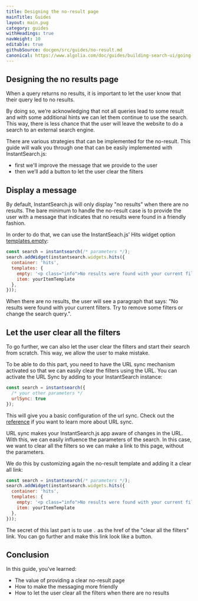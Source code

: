 ```yaml
---
title: Designing the no-result page
mainTitle: Guides
layout: main.pug
category: guides
withHeadings: true
navWeight: 10
editable: true
githubSource: docgen/src/guides/no-result.md
canonical: https://www.algolia.com/doc/guides/building-search-ui/going-further/conditional-display/js/
---
```

## Designing the no results page

When a query returns no results, it is important to let the user know that their query led to no results.

By doing so, we’re acknowledging that not all queries lead to some result and with some additional hints we can let them continue to use the search. This way, there is less chance that the user will leave the website to do a search to an external search engine.

There are various strategies that can be implemented for the no-result. This guide will walk you through one that can be easily implemented with InstantSearch.js:
  - first we'll improve the message that we provide to the user
  - then we’ll add a button to let the user clear the filters

## Display a message

By default, InstantSearch.js will only display "no results" when there are no results. The bare minimum to handle the no-result case is to provide the user with a message that indicates that no results were found in a friendly fashion.

In order to do that, we can use the InstantSeach.js’ Hits widget option [templates.empty](hits.html#struct-HitsTemplates-empty):

```javascript
const search = instantsearch(/* parameters */);
search.addWidget(instantsearch.widgets.hits({
  container: 'hits',
  templates: {
    empty: '<p class="info">No results were found with your current filters. Try to remove some filters or change the search query.</p>',
    item: yourItemTemplate
  },
}));
```

When there are no results, the user will see a paragraph that says: "No results were found with your current filters. Try to remove some filters or change the search query.".

## Let the user clear all the filters

To go further, we can also let the user clear the filters and start their search from scratch. This way, we allow the user to make mistake.

To be able to do this part, you need to have the URL sync mechanism activated so that we can easily clear the filters using the URL. You can activate the URL Sync by adding to your InstantSearch instance:

```javascript
const search = instantsearch({
  /* your other parameters */
  urlSync: true
});
```

This will give you a basic configuration of the url sync. Check out the [reference](instantsearch.html#struct-InstantSearchOptions-urlSync) if you want to learn more about URL sync.

URL sync makes your InstantSearch.js app aware of changes in the URL. With this, we can easily influence the parameters of the search. In this case, we want to clear all the filters so we can make a link to this page, without the parameters.

We do this by customizing again the no-result template and adding it a clear all link:

```javascript
const search = instantsearch(/* parameters */);
search.addWidget(instantsearch.widgets.hits({
  container: 'hits',
  templates: {
    empty: '<p class="info">No results were found with your current filters. <br/> <a class="button" href=".">Clear all the filters</a></p>',
    item: yourItemTemplate
  },
}));
```

The secret of this last part is to use `.` as the href of the "clear all the filters" link. You can go further and make this link look like a button.

## Conclusion

In this guide, you’ve learned:

  * The value of providing a clear no-result page
  * How to make the messaging more friendly
  * How to let the user clear all the filters when there are no results
